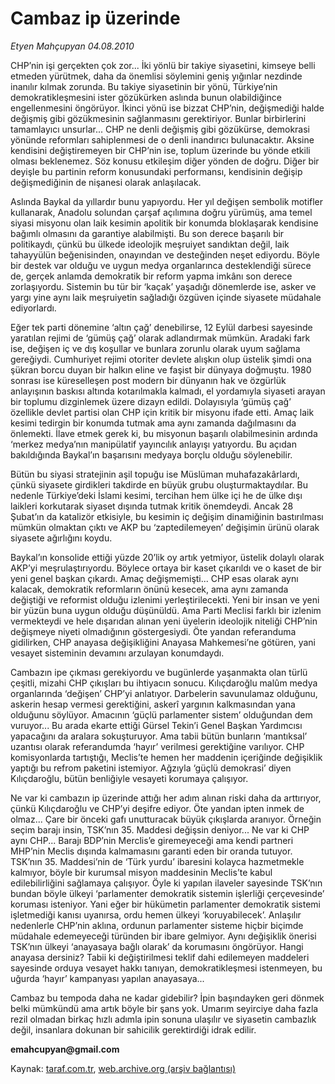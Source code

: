 # Cambaz ip üzerinde

*Etyen Mahçupyan 04.08.2010*

<div class="yazi"><p>CHP’nin işi gerçekten çok zor... İki yönlü bir takiye siyasetini, kimseye belli etmeden yürütmek, daha da önemlisi söylemini geniş yığınlar nezdinde inanılır kılmak zorunda. Bu takiye siyasetinin bir yönü, Türkiye’nin demokratikleşmesini ister gözükürken aslında bunun olabildiğince engellenmesini öngörüyor. İkinci yönü ise bizzat CHP’nin, değişmediği halde değişmiş gibi gözükmesinin sağlanmasını gerektiriyor. Bunlar birbirlerini tamamlayıcı unsurlar... CHP ne denli değişmiş gibi gözükürse, demokrasi yönünde reformları sahiplenmesi de o denli inandırıcı bulunacaktır. Aksine kendisini değiştiremeyen bir CHP’nin ise, toplum üzerinde bu yönde etkili olması beklenemez. Söz konusu etkileşim diğer yönden de doğru. Diğer bir deyişle bu partinin reform konusundaki performansı, kendisinin değişip değişmediğinin de nişanesi olarak anlaşılacak.</p>
<p>Aslında Baykal da yıllardır bunu yapıyordu. Her yıl değişen sembolik motifler kullanarak, Anadolu solundan çarşaf açılımına doğru yürümüş, ama temel siyasi misyonu olan laik kesimin apolitik bir konumda bloklaşarak kendisine bağımlı olmasını da garantiye alabilmişti. Bu son derece başarılı bir politikaydı, çünkü bu ülkede ideolojik meşruiyet sandıktan değil, laik tahayyülün beğenisinden, onayından ve desteğinden neşet ediyordu. Böyle bir destek var olduğu ve uygun medya organlarınca desteklendiği sürece de, gerçek anlamda demokratik bir reform yapma imkânı son derece zorlaşıyordu. Sistemin bu tür bir ‘kaçak’ yaşadığı dönemlerde ise, asker ve yargı yine aynı laik meşruiyetin sağladığı özgüven içinde siyasete müdahale ediyorlardı. </p>
<p>Eğer tek parti dönemine ‘altın çağ’ denebilirse, 12 Eylül darbesi sayesinde yaratılan rejimi de ‘gümüş çağ’ olarak adlandırmak mümkün. Aradaki fark ise, değişen iç ve dış koşullar ve bunlara zorunlu olarak uyum sağlama gereğiydi. Cumhuriyet rejimi otoriter devlete alışkın olup üstelik şimdi ona şükran borcu duyan bir halkın eline ve faşist bir dünyaya doğmuştu. 1980 sonrası ise küreselleşen post modern bir dünyanın hak ve özgürlük anlayışının baskısı altında kotarılmakla kalmadı, el yordamıyla siyaseti arayan bir toplumu dizginlemek üzere dizayn edildi. Dolayısıyla ‘gümüş çağ’ özellikle devlet partisi olan CHP için kritik bir misyonu ifade etti. Amaç laik kesimi tedirgin bir konumda tutmak ama aynı zamanda dağılmasını da önlemekti. İlave etmek gerek ki, bu misyonun başarılı olabilmesinin ardında ‘merkez medya’nın manipülatif yayıncılık anlayışı yatıyordu. Bu açıdan bakıldığında Baykal’ın başarısını medyaya borçlu olduğu söylenebilir.</p>
<p>Bütün bu siyasi stratejinin aşil topuğu ise Müslüman muhafazakârlardı, çünkü siyasete girdikleri takdirde en büyük grubu oluşturmaktaydılar. Bu nedenle Türkiye’deki İslami kesimi, tercihan hem ülke içi he de ülke dışı laikleri korkutarak siyaset dışında tutmak kritik önemdeydi. Ancak 28 Şubat’ın da katalizör etkisiyle, bu kesimin iç değişim dinamiğinin bastırılması mümkün olmaktan çıktı ve AKP bu ‘zaptedilemeyen’ değişimin ürünü olarak siyasete ağırlığını koydu. </p>
<p>Baykal’ın konsolide ettiği yüzde 20’lik oy artık yetmiyor, üstelik dolaylı olarak AKP’yi meşrulaştırıyordu. Böylece ortaya bir kaset çıkarıldı ve o kaset de bir yeni genel başkan çıkardı. Amaç değişmemişti... CHP esas olarak aynı kalacak, demokratik reformların önünü kesecek, ama aynı zamanda değiştiği ve reformist olduğu izlenimi yerleştirilecekti. Yeni bir insan ve yeni bir yüzün buna uygun olduğu düşünüldü. Ama Parti Meclisi farklı bir izlenim vermekteydi ve hele dışarıdan alınan yeni üyelerin ideolojik niteliği CHP’nin değişmeye niyeti olmadığının göstergesiydi. Öte yandan referanduma gidilirken, CHP anayasa değişikliğini Anayasa Mahkemesi’ne götüren, yani vesayet sisteminin devamını arzulayan konumdaydı.</p>
<p>Cambazın ipe çıkması gerekiyordu ve bugünlerde yaşanmakta olan türlü çeşitli, mizahi CHP çıkışları bu ihtiyacın sonucu. Kılıçdaroğlu malûm medya organlarında ‘değişen’ CHP’yi anlatıyor. Darbelerin savunulamaz olduğunu, askerin hesap vermesi gerektiğini, askerî yargının kalkmasından yana olduğunu söylüyor. Amacının ‘güçlü parlamenter sistem’ olduğundan dem vuruyor... Bu arada ekarte ettiği Gürsel Tekin’i Genel Başkan Yardımcısı yapacağını da aralara sokuşturuyor. Ama tabii bütün bunların ‘mantıksal’ uzantısı olarak referandumda ‘hayır’ verilmesi gerektiğine varılıyor. CHP komisyonlarda tartıştığı, Meclis’te hemen her maddenin içeriğinde değişiklik yaptığı bu refrom paketini istemiyor. Ağzıyla ‘güçlü demokrasi’ diyen Kılıçdaroğlu, bütün benliğiyle vesayeti korumaya çalışıyor. </p>
<p>Ne var ki cambazın ip üzerinde attığı her adım alınan riski daha da arttırıyor, çünkü Kılıçdaroğlu ve CHP’yi deşifre ediyor. Öte yandan ipten inmek de olmaz... Çare bir önceki gafı unutturacak büyük çıkışlarda aranıyor. Örneğin seçim barajı insin, TSK’nın 35. Maddesi değişsin deniyor... Ne var ki CHP aynı CHP... Barajı BDP’nin Merclis’e giremeyeceği ama kendi partneri MHP’nin Meclis dışında kalmamasını garanti eden bir oranda tutuyor. TSK’nın 35. Maddesi’nin de ‘Türk yurdu’ ibaresini kolayca hazmetmekle kalmıyor, böyle bir kurumsal misyon maddesinin Meclis’te kabul edilebilirliğini sağlamaya çalışıyor. Öyle ki yapılan ilaveler sayesinde TSK’nın bundan böyle ülkeyi ‘parlamenter demokratik sistemin işlerliği çerçevesinde’ koruması isteniyor. Yani eğer bir hükümetin parlamenter demokratik sistemi işletmediği kanısı uyanırsa, ordu hemen ülkeyi ‘koruyabilecek’. Anlaşılır nedenlerle CHP’nin aklına, ordunun parlamenter sisteme hiçbir biçimde müdahale edemeyeceği türünden bir ibare gelmiyor. Aynı değişiklik önerisi TSK’nın ülkeyi ‘anayasaya bağlı olarak’ da korumasını öngörüyor. Hangi anayasa dersiniz? Tabii ki değiştirilmesi teklif dahi edilemeyen maddeleri sayesinde orduya vesayet hakkı tanıyan, demokratikleşmesi istenmeyen, bu uğurda ‘hayır’ kampanyası yapılan anayasaya... </p>
<p>Cambaz bu tempoda daha ne kadar gidebilir? İpin başındayken geri dönmek belki mümkündü ama artık böyle bir şans yok. Umarım seyirciye daha fazla rezil olmadan birkaç hızlı adımla ipin sonuna ulaşılır ve siyasetin cambazlık değil, insanlara dokunan bir sahicilik gerektirdiği idrak edilir.           </p>
<p><b>emahcupyan@gmail.com</b></p>
</div>

Kaynak: [taraf.com.tr](http://www.taraf.com.tr:80/etyen-mahcupyan/makale-cambaz-ip-uzerinde.htm), [web.archive.org (arşiv bağlantısı)](http://web.archive.org/web/20100817110952/http://www.taraf.com.tr:80/etyen-mahcupyan/makale-cambaz-ip-uzerinde.htm)
